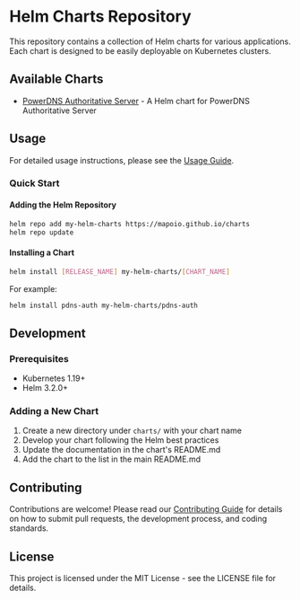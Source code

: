 # Helm Charts Repository

This repository contains a collection of Helm charts for various applications. Each chart is designed to be easily deployable on Kubernetes clusters.

## Available Charts

- [PowerDNS Authoritative Server](./charts/pdns-auth/README.md) - A Helm chart for PowerDNS Authoritative Server

## Usage

For detailed usage instructions, please see the [Usage Guide](./USAGE.md).

### Quick Start

#### Adding the Helm Repository

```bash
helm repo add my-helm-charts https://mapoio.github.io/charts
helm repo update
```

#### Installing a Chart

```bash
helm install [RELEASE_NAME] my-helm-charts/[CHART_NAME]
```

For example:

```bash
helm install pdns-auth my-helm-charts/pdns-auth
```

## Development

### Prerequisites

- Kubernetes 1.19+
- Helm 3.2.0+

### Adding a New Chart

1. Create a new directory under `charts/` with your chart name
2. Develop your chart following the Helm best practices
3. Update the documentation in the chart's README.md
4. Add the chart to the list in the main README.md

## Contributing

Contributions are welcome! Please read our [Contributing Guide](./CONTRIBUTING.md) for details on how to submit pull requests, the development process, and coding standards.

## License

This project is licensed under the MIT License - see the LICENSE file for details.